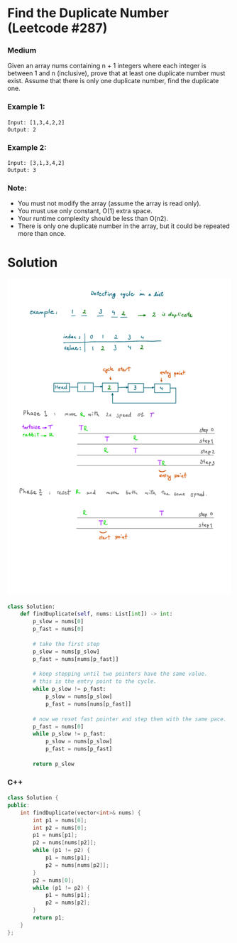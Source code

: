 Find the Duplicate Number (Leetcode #287)
===============================
### Medium

Given an array nums containing n + 1 integers where each integer is between 1 and n (inclusive), prove that at least one duplicate number must exist. Assume that there is only one duplicate number, find the duplicate one.

### Example 1:
```
Input: [1,3,4,2,2]
Output: 2
```

### Example 2:
```
Input: [3,1,3,4,2]
Output: 3
```

### Note:
+ You must not modify the array (assume the array is read only).
+ You must use only constant, O(1) extra space.
+ Your runtime complexity should be less than O(n2).
+ There is only one duplicate number in the array, but it could be repeated more than once.

Solution
========
![Explanation](images/image0007.png)

```python
class Solution:
    def findDuplicate(self, nums: List[int]) -> int:
        p_slow = nums[0]
        p_fast = nums[0]

        # take the first step
        p_slow = nums[p_slow]
        p_fast = nums[nums[p_fast]]

        # keep stepping until two pointers have the same value.
        # this is the entry point to the cycle.
        while p_slow != p_fast:
            p_slow = nums[p_slow]
            p_fast = nums[nums[p_fast]]

        # now we reset fast pointer and step them with the same pace.
        p_fast = nums[0]
        while p_slow != p_fast:
            p_slow = nums[p_slow]
            p_fast = nums[p_fast]

        return p_slow

```
### **C++**
```c++
class Solution {
public:
    int findDuplicate(vector<int>& nums) {
        int p1 = nums[0];
        int p2 = nums[0];
        p1 = nums[p1];
        p2 = nums[nums[p2]];
        while (p1 != p2) {
            p1 = nums[p1];
            p2 = nums[nums[p2]];
        }
        p2 = nums[0];
        while (p1 != p2) {
            p1 = nums[p1];
            p2 = nums[p2];
        }
        return p1;
    }
};
```
